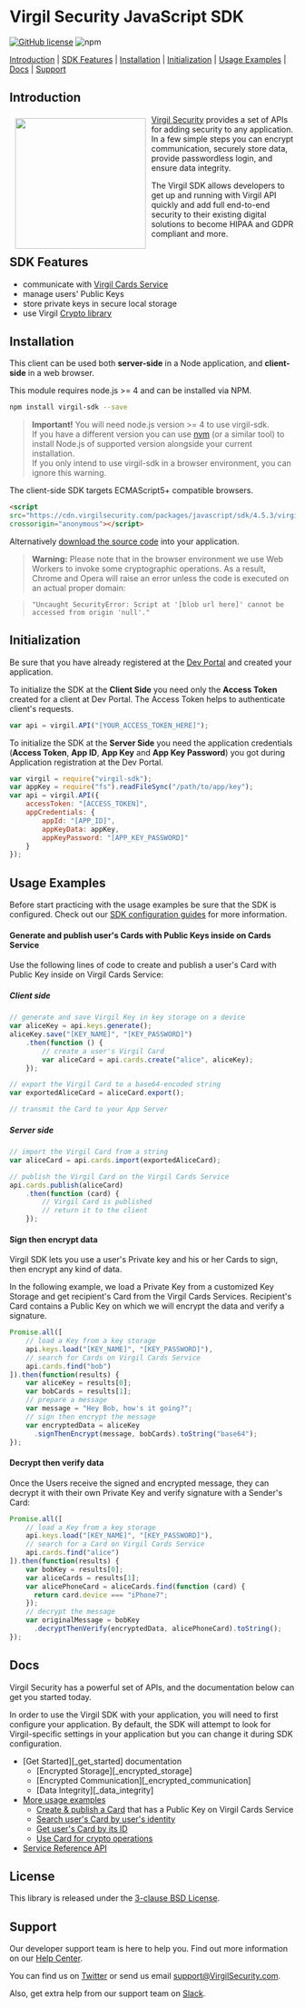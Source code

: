 # Virgil Security JavaScript SDK

[![GitHub license](https://img.shields.io/badge/license-BSD%203--Clause-blue.svg)](https://github.com/VirgilSecurity/virgil/blob/master/LICENSE)
![npm](https://img.shields.io/npm/v/virgil-sdk.svg)

[Introduction](#introduction) | [SDK Features](#sdk-features) | [Installation](#installation) | [Initialization](#initialization) | [Usage Examples](#usage-examples) | [Docs](#docs) | [Support](#support)

## Introduction

<a href="https://developer.virgilsecurity.com/docs"><img width="230px" src="https://cdn.virgilsecurity.com/assets/images/github/logos/virgil-logo-red.png" align="left" hspace="10" vspace="6"></a>[Virgil Security](https://virgilsecurity.com) provides a set of APIs for adding security to any application. In a few simple steps you can encrypt communication, securely store data, provide passwordless login, and ensure data integrity.

The Virgil SDK allows developers to get up and running with Virgil API quickly and add full end-to-end security to their existing digital solutions to become HIPAA and GDPR compliant and more.

## SDK Features
- communicate with [Virgil Cards Service][_cards_service]
- manage users' Public Keys
- store private keys in secure local storage
- use Virgil [Crypto library][_virgil_crypto]

## Installation

This client can be used both __server-side__ in a Node application, and __client-side__ in a web browser.

This module requires node.js >= 4 and can be installed via NPM.

```sh
npm install virgil-sdk --save
```

> **Important!** You will need node.js version >= 4 to use virgil-sdk.  
If you have a different version you can use [nvm](https://github.com/creationix/nvm)
(or a similar tool) to install Node.js of supported version alongside your current installation.  
If you only intend to use virgil-sdk in a browser environment, you can ignore this warning.

The client-side SDK targets ECMAScript5+ compatible browsers.

```html
<script
src="https://cdn.virgilsecurity.com/packages/javascript/sdk/4.5.3/virgil-sdk.min.js"
crossorigin="anonymous"></script>
```

Alternatively [download the source code](https://github.com/VirgilSecurity/virgil-sdk-javascript/releases) into your application.

> __Warning:__
> Please note that in the browser environment we use Web Workers
to invoke some cryptographic operations. As a result, Chrome and Opera will raise an error unless the code is executed on an actual proper domain:

> `"Uncaught SecurityError: Script at '[blob url here]' cannot be accessed from origin 'null'."`


## Initialization

Be sure that you have already registered at the [Dev Portal](https://developer.virgilsecurity.com/account/signin) and created your application.

To initialize the SDK at the __Client Side__ you need only the __Access Token__ created for a client at Dev Portal. The Access Token helps to authenticate client's requests.

```javascript
var api = virgil.API("[YOUR_ACCESS_TOKEN_HERE]");
```

To initialize the SDK at the __Server Side__ you need the application credentials (__Access Token__, __App ID__, __App Key__ and __App Key Password__) you got during Application registration at the Dev Portal.

```javascript
var virgil = require("virgil-sdk");
var appKey = require("fs").readFileSync("/path/to/app/key");
var api = virgil.API({
    accessToken: "[ACCESS_TOKEN]",
    appCredentials: {
        appId: "[APP_ID]",
        appKeyData: appKey,
        appKeyPassword: "[APP_KEY_PASSWORD]"
    }
});
```

## Usage Examples

Before start practicing with the usage examples be sure that the SDK is configured. Check out our [SDK configuration guides][_configure_sdk] for more information.

#### Generate and publish user's Cards with Public Keys inside on Cards Service
Use the following lines of code to create and publish a user's Card with Public Key inside on Virgil Cards Service:

##### Client side

```js
// generate and save Virgil Key in key storage on a device
var aliceKey = api.keys.generate();
aliceKey.save("[KEY_NAME]", "[KEY_PASSWORD]")
    .then(function () {
        // create a user's Virgil Card
        var aliceCard = api.cards.create("alice", aliceKey);
    });

// export the Virgil Card to a base64-encoded string
var exportedAliceCard = aliceCard.export();

// transmit the Card to your App Server
```

##### Server side

```js
// import the Virgil Card from a string
var aliceCard = api.cards.import(exportedAliceCard);

// publish the Virgil Card on the Virgil Cards Service
api.cards.publish(aliceCard)
    .then(function (card) {
        // Virgil Card is published
        // return it to the client
    });
```

#### Sign then encrypt data

Virgil SDK lets you use a user's Private key and his or her Cards to sign, then encrypt any kind of data.

In the following example, we load a Private Key from a customized Key Storage and get recipient's Card from the Virgil Cards Services. Recipient's Card contains a Public Key on which we will encrypt the data and verify a signature.

```js
Promise.all([
    // load a Key from a key storage
    api.keys.load("[KEY_NAME]", "[KEY_PASSWORD]"),
    // search for Cards on Virgil Cards Service
    api.cards.find("bob")
]).then(function(results) {
    var aliceKey = results[0];
    var bobCards = results[1];
    // prepare a message
    var message = "Hey Bob, how's it going?";
    // sign then encrypt the message
    var encryptedData = aliceKey
      .signThenEncrypt(message, bobCards).toString("base64");
});
```

#### Decrypt then verify data
Once the Users receive the signed and encrypted message, they can decrypt it with their own Private Key and verify signature with a Sender's Card:

```js
Promise.all([
    // load a Key from a key storage
    api.keys.load("[KEY_NAME]", "[KEY_PASSWORD]"),
    // search for a Card on Virgil Cards Service
    api.cards.find("alice")
]).then(function(results) {
    var bobKey = results[0];
    var aliceCards = results[1];
    var alicePhoneCard = aliceCards.find(function (card) {
      return card.device === "iPhone7";
    });
    // decrypt the message
    var originalMessage = bobKey
      .decryptThenVerify(encryptedData, alicePhoneCard).toString();
});
```

## Docs
Virgil Security has a powerful set of APIs, and the documentation below can get you started today.

In order to use the Virgil SDK with your application, you will need to first configure your application. By default, the SDK will attempt to look for Virgil-specific settings in your application but you can change it during SDK configuration.

* [Get Started][_get_started] documentation
  * [Encrypted Storage][_encrypted_storage]
  * [Encrypted Communication][_encrypted_communication]
  * [Data Integrity][_data_integrity]
* [More usage examples][_more_examples]
  * [Create & publish a Card][_create_card] that has a Public Key on Virgil Cards Service
  * [Search user's Card by user's identity][_search_card]
  * [Get user's Card by its ID][_get_card]
  * [Use Card for crypto operations][_use_card]
* [Service Reference API][_services_reference_api]

## License

This library is released under the [3-clause BSD License](LICENSE).

## Support

Our developer support team is here to help you. Find out more information on our [Help Center](https://help.virgilsecurity.com/).

You can find us on [Twitter](https://twitter.com/VirgilSecurity) or send us email support@VirgilSecurity.com.

Also, get extra help from our support team on [Slack](https://virgilsecurity.slack.com/join/shared_invite/enQtMjg4MDE4ODM3ODA4LTc2OWQwOTQ3YjNhNTQ0ZjJiZDc2NjkzYjYxNTI0YzhmNTY2ZDliMGJjYWQ5YmZiOGU5ZWEzNmJiMWZhYWVmYTM).


[_virgil_crypto]: https://github.com/VirgilSecurity/virgil-crypto
[_cards_service]: https://developer.virgilsecurity.com/docs/api-reference/card-service/v4
[_use_card]: https://developer.virgilsecurity.com/docs/javascript/how-to/public-key-management/v4/use-card-for-crypto-operation
[_get_card]: https://developer.virgilsecurity.com/docs/javascript/how-to/public-key-management/v4/get-card
[_search_card]: https://developer.virgilsecurity.com/docs/javascript/how-to/public-key-management/v4/search-card
[_create_card]: https://developer.virgilsecurity.com/docs/javascript/how-to/public-key-management/v4/create-card
[_services_reference_api]: https://developer.virgilsecurity.com/docs/api-reference
[_configure_sdk]: https://developer.virgilsecurity.com/docs/how-to#sdk-configuration
[_more_examples]: https://developer.virgilsecurity.com/docs/how-to#public-key-management
